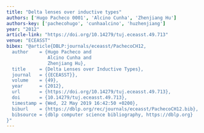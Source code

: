 ```yaml
---
title: "Delta lenses over inductive types"
authors: ['Hugo Pacheco 0001', 'Alcino Cunha', 'Zhenjiang Hu']
authors-key: ['pachecohugo', 'cunhaalcino', 'huzhenjiang']
year: "2012"
article-link: "https://doi.org/10.14279/tuj.eceasst.49.713"
venue: "ECEASST"
bibex: "@article{DBLP:journals/eceasst/PachecoCH12,
  author    = {Hugo Pacheco and
               Alcino Cunha and
               Zhenjiang Hu},
  title     = {Delta Lenses over Inductive Types},
  journal   = {{ECEASST}},
  volume    = {49},
  year      = {2012},
  url       = {https://doi.org/10.14279/tuj.eceasst.49.713},
  doi       = {10.14279/tuj.eceasst.49.713},
  timestamp = {Wed, 22 May 2019 16:42:50 +0200},
  biburl    = {https://dblp.org/rec/journals/eceasst/PachecoCH12.bib},
  bibsource = {dblp computer science bibliography, https://dblp.org}
}"
---
```

